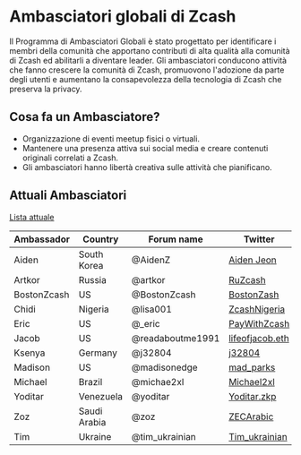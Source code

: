 # Ambasciatori globali di Zcash


Il Programma di Ambasciatori Globali è stato progettato per identificare i membri della comunità che apportano contributi di alta qualità alla comunità di Zcash ed abilitarli a diventare leader. Gli ambasciatori conducono attività che fanno crescere la comunità di Zcash, promuovono l'adozione da parte degli utenti e aumentano la consapevolezza della tecnologia di Zcash che preserva la privacy.

## Cosa fa un Ambasciatore?

  * Organizzazione di eventi meetup fisici o virtuali.
  * Mantenere una presenza attiva sui social media e creare contenuti originali correlati a Zcash.
  * Gli ambasciatori hanno libertà creativa sulle attività che pianificano. 
  
## Attuali Ambasciatori

  [Lista attuale](https://forum.zcashcommunity.com/t/the-global-ambassador-program/41070/120)
  
  | Ambassador | Country | Forum name| Twitter |
| ----------- | ----------- | ----------- | ----------- |
| Aiden       | South Korea | @AidenZ     | [Aiden Jeon](https://twitter.com/zaos1004) |
| Artkor      | Russia      | @artkor     | [RuZcash](https://twitter.com/RuZcash) |
| BostonZcash | US          | @BostonZcash| [BostonZash](https://twitter.com/BostonZcash) |
| Chidi       | Nigeria     | @lisa001    | [ZcashNigeria](https://twitter.com/ZcashNigeria) |
| Eric        | US          | @_eric      | [PayWithZcash](https://twitter.com/paywithzcash) |
| Jacob       | US          | @readaboutme1991| [lifeofjacob.eth](https://twitter.com/readaboutme1991) |
| Ksenya      | Germany     | @j32804      | [j32804](https://twitter.com/j32804) |
| Madison     | US          | @madisonedge| [mad_parks](https://twitter.com/mad_parks) |
| Michael     | Brazil      | @michae2xl  | [Michael2xl](https://twitter.com/michae2xl) |
| Yoditar     | Venezuela   | @yoditar    | [Yoditar.zkp](https://twitter.com/yoditarX) |
| Zoz         | Saudi Arabia| @zoz        | [ZECArabic](https://twitter.com/ZozNotorious) |
| Tim         | Ukraine     | @tim_ukrainian        | [Tim_ukrainian](https://twitter.com/tim_ukrainian) |
 


